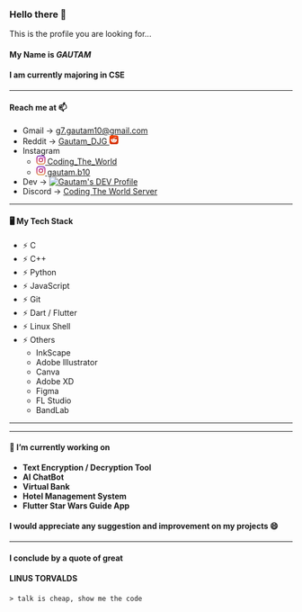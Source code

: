 ### Hello there 👋

This is the profile you are looking for...

#### My Name is **_GAUTAM_**

#### I am currently majoring in CSE

<hr>

#### Reach me at 📫

-  Gmail -> g7.gautam10@gmail.com
-  Reddit -> <a href="https://www.reddit.com/user/Gautam_DJG/"> Gautam_DJG <img src="https://github.com/gautam7-github/gautam7-github/blob/master/reddit.png"> </a>
-  Instagram
   -  <a href="https://instagram.com/coding_the_world"> <img src="https://github.com/gautam7-github/gautam7-github/blob/master/instagram.png"> Coding_The_World </a>
   -  <a href="https://instagram.com/gautam.b10"> <img src="https://github.com/gautam7-github/gautam7-github/blob/master/instagram.png"> gautam.b10 </a>
-  Dev -> <a href="https://dev.to/magnificio777"> <img src="https://d2fltix0v2e0sb.cloudfront.net/dev-badge.svg" alt="Gautam's DEV Profile" height="30" width="50"> </a>
-  Discord -> <a href="https://discord.gg/tJEAaHU"> Coding The World Server </a>
<hr>

#### 🖥️ My Tech Stack

-  ⚡ C
-  ⚡ C++
-  ⚡ Python
-  ⚡ JavaScript
-  ⚡ Git
-  ⚡ Dart / Flutter
-  ⚡ Linux Shell
-  ⚡ Others
   -  InkScape
   -  Adobe Illustrator
   -  Canva
   -  Adobe XD
   -  Figma
   -  FL Studio
   -  BandLab
<hr>
<hr>

#### 🔭 I’m currently working on

-  **Text Encryption / Decryption Tool**
-  **AI ChatBot**
-  **Virtual Bank**
-  **Hotel Management System**
-  **Flutter Star Wars Guide App**

#### I would appreciate any suggestion and improvement on my projects 😄

<hr>

#### I conclude by a quote of great

#### LINUS TORVALDS

    > talk is cheap, show me the code
